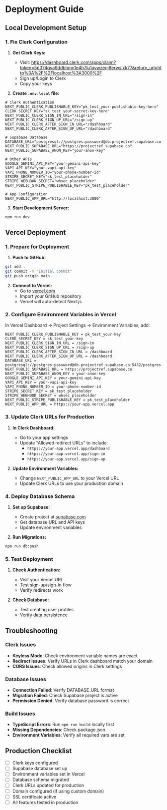 # Deployment Guide

## Local Development Setup

### 1. Fix Clerk Configuration

1. **Get Clerk Keys:**
   - Visit: https://dashboard.clerk.com/apps/claim?token=5p374qva9ddbhmn1e4h7lu1avwzeqj8erwsixk77&return_url=http%3A%2F%2Flocalhost%3A3000%2F
   - Sign up/Login to Clerk
   - Copy your keys

2. **Create `.env.local` file:**
```env
# Clerk Authentication
NEXT_PUBLIC_CLERK_PUBLISHABLE_KEY="pk_test_your-publishable-key-here"
CLERK_SECRET_KEY="sk_test_your-secret-key-here"
NEXT_PUBLIC_CLERK_SIGN_IN_URL="/sign-in"
NEXT_PUBLIC_CLERK_SIGN_UP_URL="/sign-up"
NEXT_PUBLIC_CLERK_AFTER_SIGN_IN_URL="/dashboard"
NEXT_PUBLIC_CLERK_AFTER_SIGN_UP_URL="/dashboard"

# Supabase Database
DATABASE_URL="postgresql://postgres:password@db.projectref.supabase.co:5432/postgres"
NEXT_PUBLIC_SUPABASE_URL="https://projectref.supabase.co"
NEXT_PUBLIC_SUPABASE_ANON_KEY="your-anon-key"

# Other APIs
GOOGLE_GEMINI_API_KEY="your-gemini-api-key"
VAPI_API_KEY="your-vapi-api-key"
VAPI_PHONE_NUMBER_ID="your-phone-number-id"
STRIPE_SECRET_KEY="sk_test_placeholder"
STRIPE_WEBHOOK_SECRET="whsec_placeholder"
NEXT_PUBLIC_STRIPE_PUBLISHABLE_KEY="pk_test_placeholder"

# App Configuration
NEXT_PUBLIC_APP_URL="http://localhost:3000"
```

3. **Start Development Server:**
```bash
npm run dev
```

## Vercel Deployment

### 1. Prepare for Deployment

1. **Push to GitHub:**
```bash
git add .
git commit -m "Initial commit"
git push origin main
```

2. **Connect to Vercel:**
   - Go to [vercel.com](https://vercel.com)
   - Import your GitHub repository
   - Vercel will auto-detect Next.js

### 2. Configure Environment Variables in Vercel

In Vercel Dashboard → Project Settings → Environment Variables, add:

```
NEXT_PUBLIC_CLERK_PUBLISHABLE_KEY = pk_test_your-key
CLERK_SECRET_KEY = sk_test_your-key
NEXT_PUBLIC_CLERK_SIGN_IN_URL = /sign-in
NEXT_PUBLIC_CLERK_SIGN_UP_URL = /sign-up
NEXT_PUBLIC_CLERK_AFTER_SIGN_IN_URL = /dashboard
NEXT_PUBLIC_CLERK_AFTER_SIGN_UP_URL = /dashboard
DATABASE_URL = postgresql://postgres:password@db.projectref.supabase.co:5432/postgres
NEXT_PUBLIC_SUPABASE_URL = https://projectref.supabase.co
NEXT_PUBLIC_SUPABASE_ANON_KEY = your-anon-key
GOOGLE_GEMINI_API_KEY = your-gemini-api-key
VAPI_API_KEY = your-vapi-api-key
VAPI_PHONE_NUMBER_ID = your-phone-number-id
STRIPE_SECRET_KEY = sk_test_placeholder
STRIPE_WEBHOOK_SECRET = whsec_placeholder
NEXT_PUBLIC_STRIPE_PUBLISHABLE_KEY = pk_test_placeholder
NEXT_PUBLIC_APP_URL = https://your-app.vercel.app
```

### 3. Update Clerk URLs for Production

1. **In Clerk Dashboard:**
   - Go to your app settings
   - Update "Allowed redirect URLs" to include:
     - `https://your-app.vercel.app/dashboard`
     - `https://your-app.vercel.app/sign-in`
     - `https://your-app.vercel.app/sign-up`

2. **Update Environment Variables:**
   - Change `NEXT_PUBLIC_APP_URL` to your Vercel URL
   - Update Clerk URLs to use your production domain

### 4. Deploy Database Schema

1. **Set up Supabase:**
   - Create project at [supabase.com](https://supabase.com)
   - Get database URL and API keys
   - Update environment variables

2. **Run Migrations:**
```bash
npm run db:push
```

### 5. Test Deployment

1. **Check Authentication:**
   - Visit your Vercel URL
   - Test sign-up/sign-in flow
   - Verify redirects work

2. **Check Database:**
   - Test creating user profiles
   - Verify data persistence

## Troubleshooting

### Clerk Issues
- **Keyless Mode**: Check environment variable names are exact
- **Redirect Issues**: Verify URLs in Clerk dashboard match your domain
- **CORS Issues**: Check allowed origins in Clerk settings

### Database Issues
- **Connection Failed**: Verify DATABASE_URL format
- **Migration Failed**: Check Supabase project is active
- **Permission Denied**: Verify database password is correct

### Build Issues
- **TypeScript Errors**: Run `npm run build` locally first
- **Missing Dependencies**: Check package.json
- **Environment Variables**: Verify all required vars are set

## Production Checklist

- [ ] Clerk keys configured
- [ ] Supabase database set up
- [ ] Environment variables set in Vercel
- [ ] Database schema migrated
- [ ] Clerk URLs updated for production
- [ ] Domain configured (if using custom domain)
- [ ] SSL certificate active
- [ ] All features tested in production
